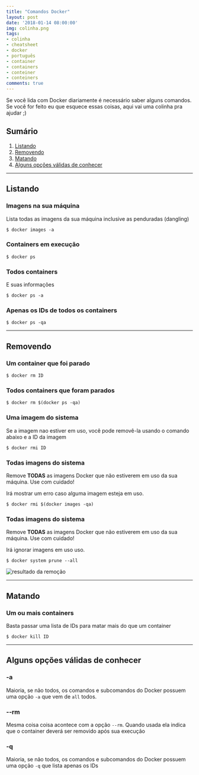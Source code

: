 ```yaml
---
title: "Comandos Docker"
layout: post
date: '2018-01-14 08:00:00'
img: colinha.png
tags:
- colinha
- cheatsheet
- docker
- português
- container
- containers
- conteiner
- conteiners
comments: true
---
```


Se você lida com Docker diariamente é necessário saber alguns comandos. Se você for feito eu que esquece essas coisas, aqui vai uma colinha pra ajudar ;)

## Sumário
<!--toc-->
1. [Listando](#listando)
1. [Removendo](#removendo)
1. [Matando](#matando)
1. [Alguns opções válidas de conhecer](#opcoes)
<!--end toc-->

---

<h2 id="listando">Listando</h2>

### Imagens na sua máquina
Lista todas as imagens da sua máquina inclusive as penduradas (dangling)

``` console
$ docker images -a
```

### Containers em execução

``` console
$ docker ps
```

### Todos containers
E suas informações

``` console
$ docker ps -a
```

### Apenas os IDs de todos os containers

``` console
$ docker ps -qa
```

---

<h2 id="removendo">Removendo</h2>

### Um container que foi parado

``` console
$ docker rm ID
```

### Todos  containers que foram parados

``` console
$ docker rm $(docker ps -qa)
```

### Uma imagem do sistema
Se a imagem nao estiver em uso, você pode removê-la usando o comando abaixo e a ID da imagem

``` console
$ docker rmi ID
```

### Todas imagens do sistema
Remove **TODAS** as imagens Docker que não estiverem em uso da sua máquina. Use com cuidado!

Irá mostrar um erro caso alguma imagem esteja em uso.

``` console
$ docker rmi $(docker images -qa)
```

### Todas imagens do sistema
Remove **TODAS** as imagens Docker que não estiverem em uso da sua máquina. Use com cuidado!

Irá ignorar imagens em uso uso.

``` console
$ docker system prune --all
```
![resultado da remoção](https://i.imgur.com/BCPzKXW.png)

---

<h2 id="matando">Matando</h2>

### Um ou mais containers
Basta passar uma lista de IDs para matar mais do que um container

``` console
$ docker kill ID
```

---

<h2 id="opcoes">Alguns opções válidas de conhecer</h2>

### -a
Maioria, se não todos, os comandos e subcomandos do Docker possuem uma opção `-a` que vem de `all` todos.

### --rm
Mesma coisa coisa acontece com a opção `--rm`. Quando usada ela indica que o container deverá ser removido após sua execução

### -q
Maioria, se não todos, os comandos e subcomandos do Docker possuem uma opção `-q` que lista apenas os IDs
